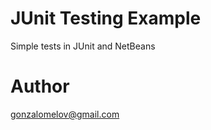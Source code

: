 JUnit Testing Example
=====================
Simple tests in JUnit and NetBeans

Author
======
gonzalomelov@gmail.com
